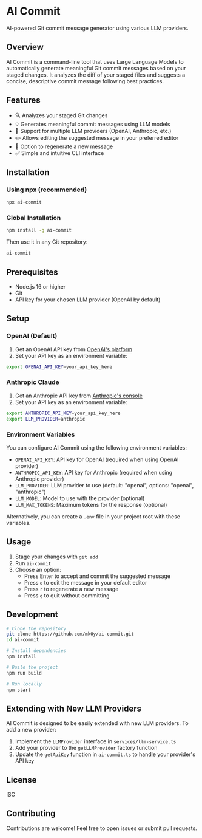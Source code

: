 # AI Commit

AI-powered Git commit message generator using various LLM providers.

## Overview

AI Commit is a command-line tool that uses Large Language Models to automatically generate meaningful Git commit messages based on your staged changes. It analyzes the diff of your staged files and suggests a concise, descriptive commit message following best practices.

## Features

- 🔍 Analyzes your staged Git changes
- 💡 Generates meaningful commit messages using LLM models
- 🔄 Support for multiple LLM providers (OpenAI, Anthropic, etc.)
- ✏️ Allows editing the suggested message in your preferred editor
- 🔄 Option to regenerate a new message
- ✅ Simple and intuitive CLI interface

## Installation

### Using npx (recommended)

```bash
npx ai-commit
```

### Global Installation

```bash
npm install -g ai-commit
```

Then use it in any Git repository:

```bash
ai-commit
```

## Prerequisites

- Node.js 16 or higher
- Git
- API key for your chosen LLM provider (OpenAI by default)

## Setup

### OpenAI (Default)

1. Get an OpenAI API key from [OpenAI's platform](https://platform.openai.com/api-keys)
2. Set your API key as an environment variable:

```bash
export OPENAI_API_KEY=your_api_key_here
```

### Anthropic Claude

1. Get an Anthropic API key from [Anthropic's console](https://console.anthropic.com/)
2. Set your API key as an environment variable:

```bash
export ANTHROPIC_API_KEY=your_api_key_here
export LLM_PROVIDER=anthropic
```

### Environment Variables

You can configure AI Commit using the following environment variables:

- `OPENAI_API_KEY`: API key for OpenAI (required when using OpenAI provider)
- `ANTHROPIC_API_KEY`: API key for Anthropic (required when using Anthropic provider)
- `LLM_PROVIDER`: LLM provider to use (default: "openai", options: "openai", "anthropic")
- `LLM_MODEL`: Model to use with the provider (optional)
- `LLM_MAX_TOKENS`: Maximum tokens for the response (optional)

Alternatively, you can create a `.env` file in your project root with these variables.

## Usage

1. Stage your changes with `git add`
2. Run `ai-commit`
3. Choose an option:
   - Press Enter to accept and commit the suggested message
   - Press `e` to edit the message in your default editor
   - Press `r` to regenerate a new message
   - Press `q` to quit without committing

## Development

```bash
# Clone the repository
git clone https://github.com/mk0y/ai-commit.git
cd ai-commit

# Install dependencies
npm install

# Build the project
npm run build

# Run locally
npm start
```

## Extending with New LLM Providers

AI Commit is designed to be easily extended with new LLM providers. To add a new provider:

1. Implement the `LLMProvider` interface in `services/llm-service.ts`
2. Add your provider to the `getLLMProvider` factory function
3. Update the `getApiKey` function in `ai-commit.ts` to handle your provider's API key

## License

ISC

## Contributing

Contributions are welcome! Feel free to open issues or submit pull requests.
